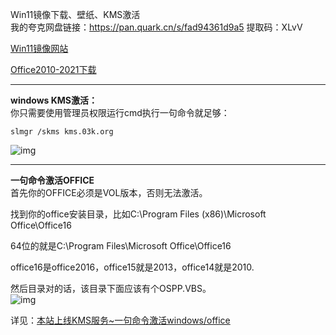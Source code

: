 Win11镜像下载、壁纸、KMS激活  
我的夸克网盘链接：<https://pan.quark.cn/s/fad94361d9a5> 提取码：XLvV  

[Win11镜像网站](https://latest10.win/)

[Office2010-2021下载](https://tvs3g25cto.feishu.cn/drive/folder/fldcnFpXs7qXIOFfHH2sSps9tdK)
***
**windows KMS激活：**   
你只需要使用管理员权限运行cmd执行一句命令就足够：  
```
slmgr /skms kms.03k.org
```
![img](https://03k.org/wp-content/uploads/2015/11/skms.png)
***
**一句命令激活OFFICE**  
首先你的OFFICE必须是VOL版本，否则无法激活。 

找到你的office安装目录，比如C:\Program Files (x86)\Microsoft Office\Office16  

64位的就是C:\Program Files\Microsoft Office\Office16  

office16是office2016，office15就是2013，office14就是2010.  

然后目录对的话，该目录下面应该有个OSPP.VBS。  
![img](https://03k.org/wp-content/uploads/2015/11/office激活手动教程.png)

详见：[本站上线KMS服务~一句命令激活windows/office](https://03k.org/kms.html)